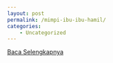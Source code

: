 ```yaml
---
layout: post
permalink: /mimpi-ibu-ibu-hamil/
categories:
    - Uncategorized
---
```


[Baca Selengkapnya](/04)